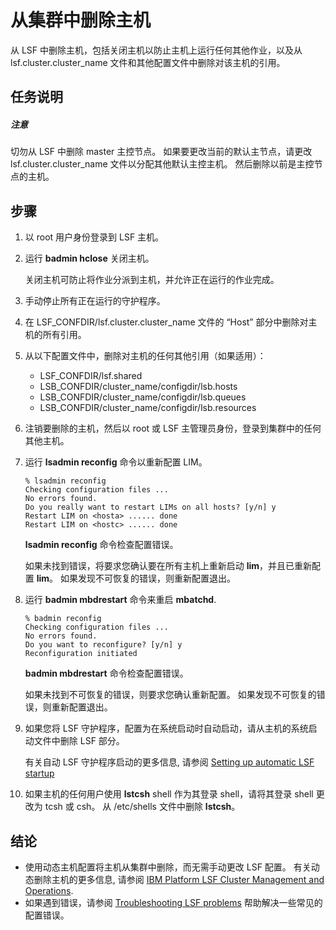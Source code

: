 # 从集群中删除主机

从 LSF 中删除主机，包括关闭主机以防止主机上运行任何其他作业，以及从 lsf.cluster.cluster_name 文件和其他配置文件中删除对该主机的引用。

## 任务说明

##### 注意

切勿从 LSF 中删除 master 主控节点。 如果要更改当前的默认主节点，请更改 lsf.cluster.cluster_name 文件以分配其他默认主控主机。 然后删除以前是主控节点的主机。

## 步骤

1. 以 root 用户身份登录到 LSF 主机。

2. 运行 **badmin hclose** 关闭主机。

     关闭主机可防止将作业分派到主机，并允许正在运行的作业完成。

3. 手动停止所有正在运行的守护程序。

4. 在 LSF_CONFDIR/lsf.cluster.cluster_name 文件的 “Host” 部分中删除对主机的所有引用。

5. 从以下配置文件中，删除对主机的任何其他引用（如果适用）：

   - LSF_CONFDIR/lsf.shared
   - LSB_CONFDIR/cluster_name/configdir/lsb.hosts
   - LSB_CONFDIR/cluster_name/configdir/lsb.queues
   - LSB_CONFDIR/cluster_name/configdir/lsb.resources

6. 注销要删除的主机，然后以 root 或 LSF 主管理员身份，登录到集群中的任何其他主机。

7. 运行 **lsadmin reconfig** 命令以重新配置 LIM。

   ```shell
   % lsadmin reconfig
   Checking configuration files ...
   No errors found.
   Do you really want to restart LIMs on all hosts? [y/n] y
   Restart LIM on <hosta> ...... done
   Restart LIM on <hostc> ...... done
   ```

   **lsadmin reconfig** 命令检查配置错误。

   如果未找到错误，将要求您确认要在所有主机上重新启动 **lim**，并且已重新配置 **lim**。 如果发现不可恢复的错误，则重新配置退出。

8. 运行 **badmin mbdrestart** 命令来重启 **mbatchd**.

   ```shell
   % badmin reconfig
   Checking configuration files ...
   No errors found.
   Do you want to reconfigure? [y/n] y
   Reconfiguration initiated
   ```

   **badmin mbdrestart** 命令检查配置错误。

   如果未找到不可恢复的错误，则要求您确认重新配置。 如果发现不可恢复的错误，则重新配置退出。

9. 如果您将 LSF 守护程序，配置为在系统启动时自动启动，请从主机的系统启动文件中删除 LSF 部分。

   有关自动 LSF 守护程序启动的更多信息, 请参阅 [Setting up automatic LSF startup](https://www.ibm.com/support/knowledgecenter/SSWRJV_10.1.0/lsf_admin_foundations/auto_startup.html?view=kc#auto_startup76)

10. 如果主机的任何用户使用 **lstcsh** shell 作为其登录 shell，请将其登录 shell 更改为 tcsh 或 csh。 从 /etc/shells 文件中删除 **lstcsh**。

## 结论

- 使用动态主机配置将主机从集群中删除，而无需手动更改 LSF 配置。 有关动态删除主机的更多信息, 请参阅 [IBM Platform LSF Cluster Management and Operations](https://www.ibm.com/support/knowledgecenter/SSWRJV_10.1.0/lsf_welcome/lsf_kc_cluster_ops.html?view=kc).
- 如果遇到错误，请参阅 [Troubleshooting LSF problems](https://www.ibm.com/support/knowledgecenter/SSWRJV_10.1.0/lsf_admin/chap_troubleshooting_lsf.html) 帮助解决一些常见的配置错误。